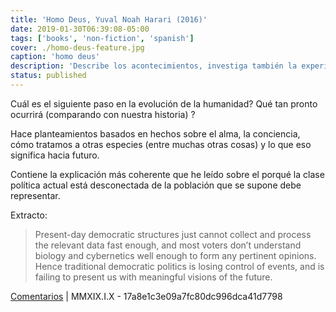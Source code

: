 ```yaml
---
title: 'Homo Deus, Yuval Noah Harari (2016)'
date: 2019-01-30T06:39:08-05:00
tags: ['books', 'non-fiction', 'spanish']
cover: ./homo-deus-feature.jpg
caption: 'homo deus'
description: 'Describe los acontecimientos, investiga también la experiencia individual humana y problemas éticos que puedan derivarse'
status: published
---
```


Cuál es el siguiente paso en la evolución de la humanidad? Qué tan pronto ocurrirá (comparando con nuestra historia) ?

Hace planteamientos basados en hechos sobre el alma, la conciencia, cómo tratamos a otras especies (entre muchas otras cosas) y lo que eso significa hacia futuro.

Contiene la explicación más coherente que he leído sobre el porqué la clase política actual está desconectada de la población que se supone debe representar.

Extracto:

> Present-day democratic structures just cannot collect and process the relevant data fast enough, and most voters don’t understand biology and cybernetics well enough to form any pertinent opinions. Hence traditional democratic politics is losing control of events, and is failing to present us with meaningful visions of the future.

[Comentarios](https://mobile.twitter.com/search?q=https%3A%2F%2Fpardenotas.jbrio.net%2Fhomo-deus%2F) | MMXIX.I.X - 17a8e1c3e09a7fc80dc996dca41d7798
